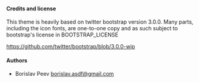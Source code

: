 #### Credits and license
This theme is heavily based on twitter bootstrap version 3.0.0.
Many parts, including the icon fonts, are one-to-one copy
and as such subject to bootstrap's license in BOOTSTRAP_LICENSE

<https://github.com/twitter/bootstrap/blob/3.0.0-wip>

#### Authors
- Borislav Peev <borislav.asdf@gmail.com>